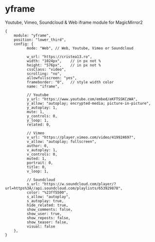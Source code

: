 # yframe

Youtube, Vimeo, Soundcloud & Web iframe module for MagicMirror2

    {
        module: "yframe",
        position: "lower_third",
        config: {
              mode: "Web", // Web, Youtube, Vimeo or Soundcloud

              w_url: "https://cristea13.ro",
              width: "1024px",    // in px not %
              height: "576px",    // in px not %
              cssClass: "video",
              scrolling: "no",
              allowfullscreen: "yes",
              frameborder: "0",   // style width color
              name: "iframe",

              // Youtube
              y_url: "https://www.youtube.com/embed/eKFTSSKCzWA",
              y_allow: "autoplay; encrypted-media; picture-in-picture",
              y_autoplay: 1,
              mute: 1,
              y_controls: 0,
              y_loop: 1,
              related: 0,

              // Vimeo
              v_url: "https://player.vimeo.com/video/419924697",
              v_allow: "autoplay; fullscreen",
              author: 0,
              v_autoplay: 1,
              v_controls: 0,
              muted: 1,
              portrait: 0,
              title: 0,
              v_loop: 1,

              // Soundcloud
              s_url: "https://w.soundcloud.com/player/?url=https%3A//api.soundcloud.com/playlists/653929878",
              color: "%23ff5500",
              s_allow: "autoplay",
              s_autoplay: true,
              hide_related: true,
              show_comments: false,
              show_user: true,
              show_reposts: false,
              show_teaser: false,
              visual: false
        },
    }